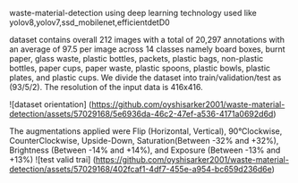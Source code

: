  waste-material-detection
using deep learning technology used like yolov8,yolov7,ssd_mobilenet,efficientdetD0

dataset contains overall 212 images with a
total of 20,297 annotations with an average of 97.5 per image across 14 classes namely
board boxes, burnt paper, glass waste, plastic bottles, packets, plastic bags, non-plastic
bottles, paper cups, paper waste, plastic spoons, plastic bowls, plastic plates, and plastic
cups. We divide the dataset into train/validation/test as (93/5/2). The resolution of the input
data is 416x416.

![dataset orientation]
(https://github.com/oyshisarker2001/waste-material-detection/assets/57029168/5e6936da-46c2-47ef-a536-4171a0692d6d)

The augmentations applied were Flip (Horizontal, Vertical), 90°Clockwise, CounterClockwise, Upside-Down, Saturation(Between -32% and +32%), Brightness (Between -14% and +14%), and Exposure (Between -13% and +13%)
![test valid trai]
(https://github.com/oyshisarker2001/waste-material-detection/assets/57029168/402fcaf1-4df7-455e-a954-bc659d236d6e)

